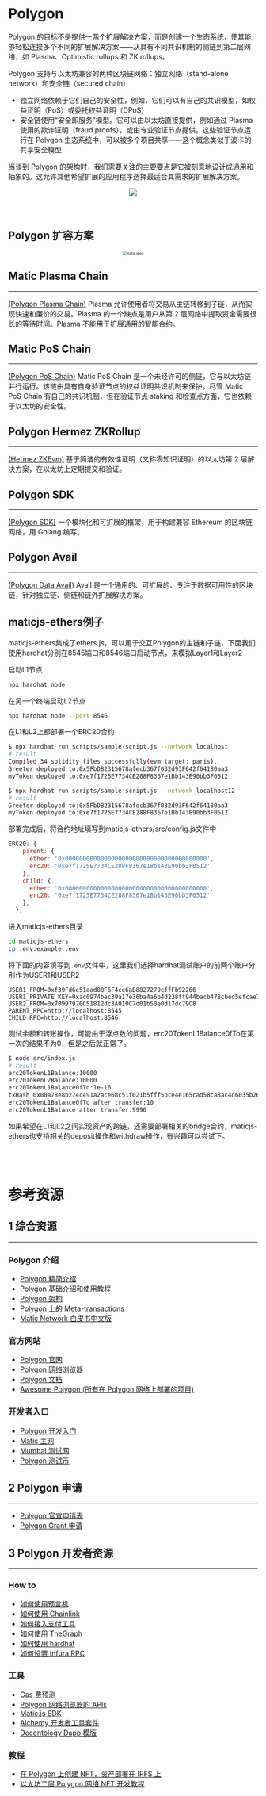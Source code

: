 # Polygon

Polygon 的目标不是提供一两个扩展解决方案，而是创建一个生态系统，使其能够轻松连接多个不同的扩展解决方案——从具有不同共识机制的侧链到第二层网络，如 Plasma、Optimistic rollups 和 ZK rollups。

Polygon 支持与以太坊兼容的两种区块链网络：独立网络（stand-alone network）和安全链（secured chain）

- 独立网络依赖于它们自己的安全性，例如，它们可以有自己的共识模型，如权益证明（PoS）或委托权益证明（DPoS）
- 安全链使用“安全即服务”模型。它可以由以太坊直接提供，例如通过 Plasma 使用的欺诈证明（fraud proofs），或由专业验证节点提供。这些验证节点运行在 Polygon 生态系统中，可以被多个项目共享——这个概念类似于波卡的共享安全模型

当谈到 Polygon 的架构时，我们需要关注的主要要点是它被刻意地设计成通用和抽象的。这允许其他希望扩展的应用程序选择最适合其需求的扩展解决方案。

<center><img src="https://github.com/Dapp-Learning-DAO/Dapp-Learning-Arsenal/blob/main/images/basic/29-Polygon(matic)-layer2/matic.jpeg?raw=true" /></center>

<br/>
<br/>

## Polygon 扩容方案

<center>
    <img src="./img/scalling.jpg" alt="matic.jpeg" style="zoom:50%;" />
</center>

## Matic Plasma Chain

---

[(Polygon Plasma Chain)](https://docs.matic.network/docs/develop/ethereum-matic/plasma/getting-started) Plasma 允许使用者将交易从主链转移到子链，从而实现快速和廉价的交易。Plasma 的一个缺点是用户从第 2 层网络中提取资金需要很长的等待时间。Plasma 不能用于扩展通用的智能合约。

## Matic PoS Chain

---

[(Polygon PoS Chain)](https://docs.matic.network/docs/develop/ethereum-matic/pos/getting-started/) Matic PoS Chain 是一个未经许可的侧链，它与以太坊链并行运行。该链由具有自身验证节点的权益证明共识机制来保护。尽管 Matic PoS Chain 有自己的共识机制，但在验证节点 staking 和检查点方面，它也依赖于以太坊的安全性。

## Polygon Hermez ZKRollup

---

[(Hermez ZKEvm)](https://www.chainnews.com/articles/018319341743.htm) 基于简洁的有效性证明（又称零知识证明）的以太坊第 2 层解决方案，在以太坊上定期提交和验证。

## Polygon SDK

---

[(Polygon SDK)](https://polygon.technology/polygon-sdk/) 一个模块化和可扩展的框架，用于构建兼容 Ethereum 的区块链网络，用 Golang 编写。

## Polygon Avail

---

[(Polygon Data Avail)](https://blog.polygon.technology/introducing-avail-by-polygon-a-robust-general-purpose-scalable-data-availability-layer-98bc9814c048) Avail 是一个通用的、可扩展的、专注于数据可用性的区块链，针对独立链、侧链和链外扩展解决方案。

## maticjs-ethers例子

maticjs-ethers集成了ethers.js，可以用于交互Polygon的主链和子链，下面我们使用hardhat分别在8545端口和8546端口启动节点，来模拟Layer1和Layer2

启动L1节点

```bash
npx hardhat node
```

在另一个终端启动L2节点

```bash
npx hardhat node --port 8546
```

在L1和L2上都部署一个ERC20合约

```bash
$ npx hardhat run scripts/sample-script.js --network localhost 
# result
Compiled 34 solidity files successfully(evm target: paris).
Greeter deployed to:0x5FbDB2315678afecb367f032d93F642f64180aa3
myToken deployed to:0xe7f1725E7734CE288F8367e1Bb143E90bb3F0512

$ npx hardhat run scripts/sample-script.js --network localhost12
# result
Greeter deployed to:0x5FbDB2315678afecb367f032d93F642f64180aa3
myToken deployed to:0xe7f1725E7734CE288F8367e1Bb143E90bb3F0512
```

部署完成后，将合约地址填写到maticjs-ethers/src/config.js文件中

```javascript
ERC20: {
    parent: {
      ether: '0x0000000000000000000000000000000000000000',
      erc20: '0xe7f1725E7734CE288F8367e1Bb143E90bb3F0512'
    },
    child: {
      ether: '0x0000000000000000000000000000000000000000',
      erc20: '0xe7f1725E7734CE288F8367e1Bb143E90bb3F0512'
    },
  },
```

进入maticjs-ethers目录

```bash
cd maticjs-ethers
cp .env.example .env
```

将下面的内容填写到`.env`文件中，这里我们选择hardhat测试账户的前两个账户分别作为USER1和USER2

```
USER1_FROM=0xf39Fd6e51aad88F6F4ce6aB8827279cffFb92266
USER1_PRIVATE_KEY=0xac0974bec39a17e36ba4a6b4d238ff944bacb478cbed5efcae784d7bf4f2ff80
USER2_FROM=0x70997970C51812dc3A010C7d01b50e0d17dc79C8
PARENT_RPC=http://localhost:8545
CHILD_RPC=http://localhost:8546
```

测试余额和转账操作，可能由于浮点数的问题，erc20TokenL1Balance0fTo在第一次的结果不为0，但是之后就正常了。
```bash
$ node src/index.js
# result
erc20TokenL1Balance:10000
erc20TokenL2Balance:10000
erc20TokenL1Balance0fTo:1e-16
txHash 0x00a78e8b274c491a2ace68c51f021b5fff5bce4e165cad58ca8ac4d6035b26ac
erc20TokenL1Balance0fTo after transfer:10
erc20TokenL1Balance after transfer:9990
```
如果希望在L1和L2之间实现资产的跨链，还需要部署相关的bridge合约，maticjs-ethers也支持相关的deposit操作和withdraw操作，有兴趣可以尝试下。

<br/>
<br/>

# 参考资源

## 1 综合资源

---

### Polygon 介绍

- [Polygon 精简介绍](https://biquan365.com/12636.html)
- [Polygon 基础介绍和使用教程](https://www.yuque.com/docs/share/8e737364-c380-418e-af21-0f07095fe900)
- [Polygon 架构](https://docs.matic.network/docs/contribute/matic-architecture)
- [Polygon 上的 Meta-transactions](https://docs.matic.network/docs/develop/metatransactions/getting-started)
- [Matic Network 白皮书中文版](https://www.chainnews.com/articles/022315243415.htm)

### 官方网站

- [Polygon 官网](https://polygon.technology/)
- [Polygon 网络浏览器](https://polygonscan.com/)
- [Polygon 文档](https://docs.matic.network/)
- [Awesome Polygon (所有在 Polygon 网络上部署的项目)](http://awesomepolygon.com/)

### 开发者入口

- [Polygon 开发入门](https://docs.matic.network/docs/develop/getting-started)
- [Matic 主网](https://rpc-mainnet.maticvigil.com)
- [Mumbai 测试网](https://rpc-mumbai.maticvigil.com)
- [Polygon 测试币](https://faucet.matic.network/)

## 2 Polygon 申请

---

- [Polygon 官宣申请表](https://airtable.com/shrDaWf1UYNzkhTbg)
- [Polygon Grant 申请](https://polygon.technology/developer-support-program/)

## 3 Polygon 开发者资源

---

### How to

- [如何使用预言机](https://docs.matic.network/docs/develop/oracles/getting-started)
- [如何使用 Chainlink](https://docs.matic.network/docs/develop/oracles/chainlink)
- [如何接入支付工具](https://docs.matic.network/docs/develop/fiat-on-ramp)
- [如何使用 TheGraph](https://docs.matic.network/docs/develop/graph)
- [如何使用 hardhat](https://docs.matic.network/docs/develop/hardhat/)
- [如何设置 Infura RPC](https://www.youtube.com/watch?v=jz6idHfMGvk)

### 工具

- [Gas 费预测](https://docs.matic.network/docs/develop/tools/matic-gas-station/#usage)
- [Polygon 网络浏览器的 APIs](https://polygonscan.com/apis)
- [Matic.js SDK](https://github.com/maticnetwork/matic.js)
- [Alchemy 开发者工具套件](https://www.alchemy.com/)
- [Decentology Dapp 模版](https://dappstarter.decentology.com/)

### 教程

- [在 Polygon 上创建 NFT，资产部署在 IPFS 上](https://medium.com/pinata/how-to-create-layer-2-nfts-with-polygon-and-ipfs-aef998ff8ef2)
- [以太坊二层 Polygon 网络 NFT 开发教程](https://cloud.tencent.com/developer/article/1828250)
